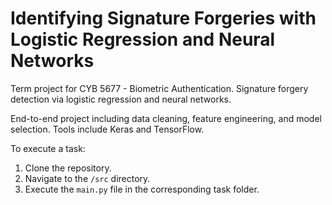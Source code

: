 # Identifying Signature Forgeries with Logistic Regression and Neural Networks
Term project for CYB 5677 - Biometric Authentication. 
Signature forgery detection via logistic regression and neural networks. 

End-to-end project including data cleaning, feature engineering, and model selection. Tools include Keras and TensorFlow.

To execute a task:
 1. Clone the repository.
 2. Navigate to the `/src` directory.
 3. Execute the `main.py` file in the corresponding task folder.
